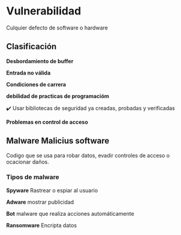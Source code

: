 # Vulnerabilidad

 Culquier defecto de software o hardware
 
 ## Clasificación
 
 **Desbordamiento de buffer**
 
 **Entrada no válida**
 
 **Condiciones de carrera**
 
 **debilidad de practicas de programacióm**
 
 ✔️ Usar bibliotecas de seguridad ya creadas, probadas y verificadas
 
 **Problemas en control de acceso**
 
 ## Malware Malicius software
 
 Codigo que se usa para robar datos, evadir controles de acceso o ocacionar daños.
 
 ### Tipos de malware
 
 **Spyware** Rastrear o espiar al usuario
 
 **Adware** mostrar publicidad
 
 **Bot** malware que realiza acciones automáticamente
 
 **Ransomware** Encripta datos
 
 

